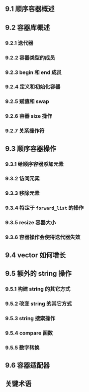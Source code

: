 ## 9.1 顺序容器概述
## 9.2 容器库概述
### 9.2.1 迭代器
### 9.2.2 容器类型的成员
### 9.2.3 begin 和 end 成员
### 9.2.4 定义和初始化容器
### 9.2.5 赋值和 swap
### 9.2.6 容器 size 操作
### 9.2.7 关系操作符
## 9.3 顺序容器操作
### 9.3.1 给顺序容器添加元素
### 9.3.2 访问元素
### 9.3.3 移除元素
### 9.3.4 特定于 `forward_list` 的操作
### 9.3.5 resize 容器大小
### 9.3.6 容器操作会使得迭代器失效
## 9.4 vector 如何增长
## 9.5 额外的 string 操作
### 9.5.1 构建 string 的其它方式
### 9.5.2 改变 string 的其它方式
### 9.5.3 string 搜索操作
### 9.5.4 compare 函数
### 9.5.5 数字转换
## 9.6 容器适配器
## 关键术语